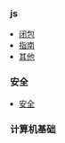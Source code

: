 
### &nbsp;&nbsp;js
  * [闭包](js/closure)
  * [指南](js/js)
  * [其他](js/others)

### &nbsp;&nbsp;安全
  * [安全](security/index)

### &nbsp;&nbsp;计算机基础